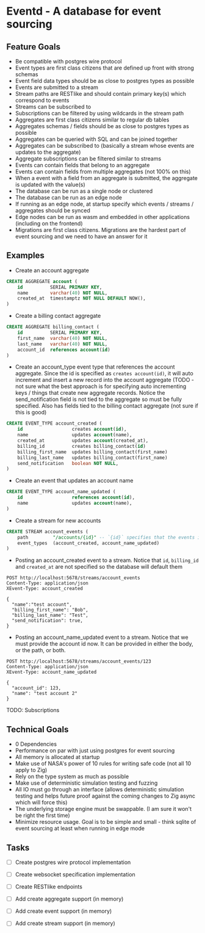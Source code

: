 # Eventd - A database for event sourcing

## Feature Goals

- Be compatible with postgres wire protocol
- Event types are first class citizens that are defined up front with strong schemas
- Event field data types should be as close to postgres types as possible
- Events are submitted to a stream
- Stream paths are RESTlike and should contain primary key(s) which correspond to events
- Streams can be subscribed to
- Subscriptions can be filtered by using wildcards in the stream path
- Aggregates are first class citizens similar to regular db tables
- Aggregates schemas / fields should be as close to postgres types as possible
- Aggregates can be queried with SQL and can be joined together
- Aggregates can be subscribed to (basically a stream whose events are updates to the aggregate)
- Aggregate subscriptions can be filtered similar to streams
- Events can contain fields that belong to an aggregate
- Events can contain fields from multiple aggregates (not 100% on this)
- When a event with a field from an aggregate is submitted, the aggregate is updated with the value(s)
- The database can be run as a single node or clustered
- The database can be run as an edge node
- If running as an edge node, at startup specify which events / streams / aggregates should be synced
- Edge nodes can be run as wasm and embedded in other applications (including on the frontend)
- Migrations are first class citizens. Migrations are the hardest part of event sourcing and we need to have an answer for it

## Examples

- Create an account aggregate

```sql
CREATE AGGREGATE account (
    id          SERIAL PRIMARY KEY,
    name        varchar(40) NOT NULL,
    created_at  timestamptz NOT NULL DEFAULT NOW(),
)
```

- Create a billing contact aggregate

```sql
CREATE AGGREGATE billing_contact (
    id          SERIAL PRIMARY KEY,
    first_name  varchar(40) NOT NULL,
    last_name   varchar(40) NOT NULL,
    account_id  references account(id)
)
```

 - Create an account_type event type that references the account aggregate. Since the id is specified as `creates account(id)`, it will auto increment and insert a new record into the account aggregate (TODO - not sure what the best approach is for specifying auto incrementing keys / things that create new aggregate records. Notice the send_notification field is not tied to the aggregate so must be fully specified. Also has fields tied to the billing contact aggregate (not sure if this is good)

```sql
CREATE EVENT_TYPE account_created (
    id                  creates account(id),
    name                updates account(name),
    created_at          updates account(created_at),
    billing_id          creates billing_contact(id)
    billing_first_name  updates billing_contact(first_name)
    billing_last_name   updates billing_contact(first_name)
    send_notification   boolean NOT NULL,
)
```

- Create an event that updates an account name

```sql
CREATE EVENT_TYPE account_name_updated (
    id                  references account(id),
    name                updates account(name),
)

```

- Create a stream for new accounts

```sql
CREATE STREAM account_events (
    path         "/accounts/{id}" -- `{id}` specifies that the events in this stream must have an `id` field to allow subscription filtering
    event_types  (account_created, account_name_updated)
)
```

- Posting an account_created event to a stream. Notice that `id`, `billing_id` and `created_at` are not specified so the database will default them

```http
POST http://localhost:5678/streams/account_events
Content-Type: application/json
XEvent-Type: account_created
 
{
  "name":"test account",
  "billing_first_name": "Bob",
  "billing_last_name": "Test",
  "send_notification": true,
}
```

- Posting an account_name_updated event to a stream. Notice that we must provide the account id now. It can be provided in either the body, or the path, or both.

```http
POST http://localhost:5678/streams/account_events/123
Content-Type: application/json
XEvent-Type: account_name_updated
 
{
  "account_id": 123,
  "name": "test account 2"
}
```


TODO: Subscriptions


## Technical Goals
- 0 Dependencies
- Performance on par with just using postgres for event sourcing
- All memory is allocated at startup
- Make use of NASA's power of 10 rules for writing safe code (not all 10 apply to Zig)
- Rely on the type system as much as possible
- Make use of deterministic simulation testing and fuzzing
- All IO must go through an interface (allows deterministic simulation testing and helps future proof against the coming changes to Zig async which will force this)
- The underlying storage engine must be swappable. (I am sure it won't be right the first time)
- Minimize resource usage. Goal is to be simple and small - think sqlite of event sourcing at least when running in edge mode

## Tasks
- [ ] Create postgres wire protocol implementation
- [ ] Create websocket specification implementation
- [ ] Create RESTlike endpoints 
- [ ] Add create aggregate support (in memory)
- [ ] Add create event support (in memory)
- [ ] Add create stream support (in memory)

